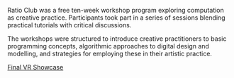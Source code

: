 Ratio Club was a free ten-week workshop program exploring computation as creative practice. Participants took part in a series of sessions blending practical tutorials with critical discussions.

The workshops were structured to introduce creative practitioners to basic programming concepts, algorithmic approaches to digital design and modelling, and strategies for employing these in their artistic practice.

[Final VR Showcase](https://www.freewifi.fyi/ratioclub/showcase)

